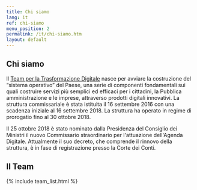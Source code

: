 ```yaml
---
title: Chi siamo
lang: it
ref: chi-siamo
menu_position: 2
permalink: /it/chi-siamo.htm
layout: default
---
```


<h2>Chi siamo</h2>

Il <a href="http://presidenza.governo.it/AmministrazioneTrasparente/DisposizioniGenerali/AttiGenerali/DpcmOrganismiCollegiali/DPCM_20160916_CommStraord_AgendaDigitale.pdf" title="DPCM struttura commissariale Agenda Digitale" target="_blank">Team per la Trasformazione Digitale</a> nasce per avviare la costruzione del “sistema operativo” del Paese, una serie di componenti fondamentali sui quali costruire servizi più semplici ed efficaci per i cittadini, la Pubblica amministrazione e le imprese, attraverso prodotti digitali innovativi. La struttura commissariale è stata istituita il 16 settembre 2016 con una scadenza iniziale al 16 settembre 2018. La struttura ha operato in regime di prorogatio fino al 30 ottobre 2018.


Il 25 ottobre 2018 è stato nominato dalla Presidenza del Consiglio dei Ministri il nuovo Commissario straordinario per l'attuazione dell'Agenda Digitale. Attualmente il suo decreto, che comprende il rinnovo della struttura, è in fase di registrazione presso la Corte dei Conti.


<h2>Il Team</h2>

{% include team_list.html %}
